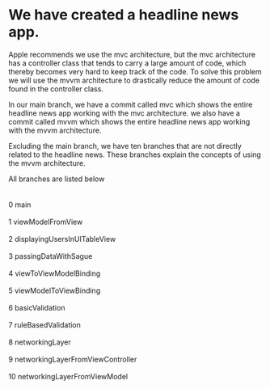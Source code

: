 # We have created a headline news app.

Apple recommends we use the mvc architecture, but the mvc architecture has a controller class that tends to carry a large amount of code, which thereby  becomes very hard to keep track of the code. To solve this problem we will use the mvvm architecture to drastically reduce the amount of code found in the controller class.

In our main branch, we have a commit called mvc which shows the entire headline news app working with the mvc architecture. we also have a commit called mvvm which shows the entire headline news app working with the mvvm architecture.

Excluding the main branch, we have ten branches that are not directly related to the headline news. These branches explain the concepts of using the mvvm architecture.

All branches are listed below
<br><br/>
<br>0 main<br/>
<br>1 viewModelFromView<br/>
<br>2 displayingUsersInUITableView<br/>
<br>3 passingDataWithSague<br/>
<br>4 viewToViewModelBinding<br/>
<br>5 viewModelToViewBinding<br/>
<br>6 basicValidation<br/>
<br>7 ruleBasedValidation<br/>
<br>8 networkingLayer<br/>
<br>9 networkingLayerFromViewController<br/>
<br>10 networkingLayerFromViewModel<br/>
